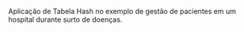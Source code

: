 Aplicação de Tabela Hash no exemplo de gestão de pacientes em um hospital durante surto de doenças. 
